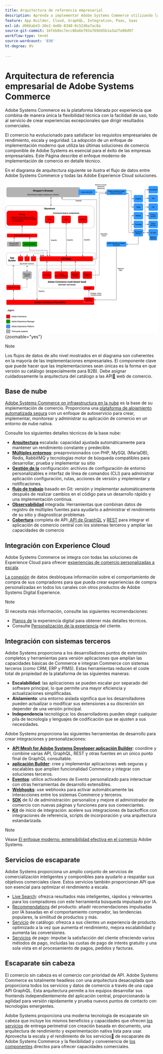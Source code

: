```yaml
---
title: Arquitectura de referencia empresarial
description: Aprenda a implementar Adobe Systems Commerce utilizando la última tecnología de comercio componible de Adobe Systems.
feature: App Builder, Cloud, GraphQL, Integration, Paas, Saas
exl-id: d066ab43-20e2-4e0b-8348-0c52d6a7ac8a
source-git-commit: 16feb8ec7ecc88a6ef03a769d45b1a3a2fe88d97
workflow-type: tm+mt
source-wordcount: '836'
ht-degree: 0%

---
```


# Arquitectura de referencia empresarial de Adobe Systems Commerce

Adobe Systems Commerce es la plataforma liderada por experiencia que combina de manera única la flexibilidad técnica con la facilidad de uso, todo al servicio de crear experiencias excepcionales que dirigir resultados comerciales.

El comercio ha evolucionado para satisfacer los requisitos empresariales de rendimiento, escala y seguridad. La adopción de un enfoque de implementación moderno que utiliza las últimas soluciones de comercio componible de Adobe Systems es esencial para el éxito de las empresas empresariales. Este Página describe el enfoque moderno de implementación de comercio en detalle técnico.

En el diagrama de arquitectura siguiente se ilustra el flujo de datos entre Adobe Systems Commerce y todas las Adobe Experience Cloud soluciones.

![Diagrama arquitectónico que muestra cómo se conecta Adobe Systems Commerce con las soluciones de Experience Cloud](../../assets/playbooks/commerce-architecture-v3.svg){zoomable="yes"}

>[!NOTE]
>
>Los flujos de datos de alto nivel mostrados en el diagrama son coherentes en la mayoría de las implementaciones empresariales. El componente clave que puede hacer que las implementaciones sean únicas es la forma en que versión su catálogo (especialmente para B2B). Debe asignar cuidadosamente la arquitectura del catálogo a las API[&#128279;](https://developer.adobe.com/commerce/webapi/get-started/) web de comercio.

## Base de nube

[Adobe Systems Commerce on infraestructura en la nube](https://experienceleague.adobe.com/es/docs/commerce-cloud-service/user-guide/overview) es la base de su implementación de comercio. Proporciona una [plataforma de alojamiento automatizada segura](../../security-and-compliance/shared-responsibility.md) con un enfoque de autoservicio para crear, implementar, monitorear y administrar su aplicación de comercio en un entorno de nube nativa.

Consulte los siguientes detalles técnicos de la base nube:

- [**Arquitectura**](https://experienceleague.adobe.com/es/docs/commerce-cloud-service/user-guide/architecture/scaled-architecture) escalada: capacidad ajustada automáticamente para mantener un rendimiento constante y predecible.
- [**Múltiples entornos**](https://experienceleague.adobe.com/es/docs/commerce-cloud-service/user-guide/architecture/pro-architecture): preaprovisionados con PHP, MySQL (MariaDB), Redis, RabbitMQ y tecnologías motor de búsqueda compatibles para desarrollar, prueba y implementar su sitio
- [**Gestión de la**](https://experienceleague.adobe.com/es/docs/commerce-cloud-service/user-guide/configure/overview) configuración: archivos de configuración de entorno personalizables e interfaz de línea de comandos (CLI) para administrar aplicación configuración, rutas, acciones de versión y implementar y notificaciones.
- [**flujo de trabajo**](https://experienceleague.adobe.com/es/docs/commerce-cloud-service/user-guide/architecture/pro-develop-deploy-workflow) basado en Git: versión y implementar automáticamente después de realizar cambios en el código para un desarrollo rápido y una implementación continua.
- [**Observabilidad**](https://experienceleague.adobe.com/es/docs/commerce-cloud-service/user-guide/monitor/performance) integrada: Herramientas que combinan datos de registro de múltiples fuentes para ayudarlo a administrar el rendimiento de su sitio y diagnosticar problemas
- [**Cobertura**](https://developer.adobe.com/commerce/webapi/get-started/) completa de API:[ API de GraphQL](https://developer.adobe.com/commerce/webapi/graphql/) y [REST](https://developer.adobe.com/commerce/webapi/rest) para integrar el aplicación de comercio central con los sistemas terceros y ampliar las capacidades de comercio

## Integración con Experience Cloud

Adobe Systems Commerce se integra con todas las soluciones de Experience Cloud para ofrecer [experiencias de comercio personalizadas a escala](https://experienceleague.adobe.com/es/docs/commerce-admin/customers/customers-menu/personalize-scale#customers-menu).

[La conexión](https://experienceleague.adobe.com/es/docs/commerce/data-connection/overview) de datos desbloquea información sobre el comportamiento de compra de sus compradores para que pueda crear experiencias de compra personalizadas en todos los canales con otros productos de Adobe Systems Digital Experience.

>[!NOTE]
>
>Si necesita más información, consulte las siguientes recomendaciones:
>
>- [Planos de](https://experienceleague.adobe.com/es/docs/blueprints-learn/architecture/overview) la experiencia digital para obtener más detalles técnicos.
>- Consulte [Personalización de la experiencia](https://experienceleague.adobe.com/es/docs/events/the-skill-exchange-recordings/commerce/aug2024/personalization) del cliente.


## Integración con sistemas terceros

Adobe Systems proporciona a los desarrolladores puntos de extensión completos y herramientas para versión aplicaciones que amplían las capacidades básicas de Commerce e integran Commerce con sistemas terceros (como CRM, ERP y PIMS). Estas herramientas reducen el coste total de propiedad de la plataforma de las siguientes maneras:

- **Escalabilidad**: las aplicaciones se pueden escalar por separado del software principal, lo que permite una mayor eficiencia y actualizaciones simplificadas.
- **Aislamiento**: una entorno aislada significa que los desarrolladores pueden actualizar o modificar sus extensiones a su discreción sin depender de una versión principal.
- **Independencia** tecnológica: los desarrolladores pueden elegir cualquier pila de tecnología y lenguajes de codificación que se ajusten a sus necesidades.

Adobe Systems proporciona las siguientes herramientas de desarrollo para crear integraciones y personalizaciones:

- [**API Mesh for Adobe Systems Developer aplicación Builder**](https://developer.adobe.com/graphql-mesh-gateway/): coordine y combine varias API, GraphQL, REST y otras fuentes en un único punto final de GraphQL consultable.
- [**aplicación Builder**](https://developer.adobe.com/app-builder/docs/overview/): cree y implementar aplicaciones web seguras y escalables que amplíen funcionalidad Commerce y integrar con soluciones terceros.
- [**Eventos**](https://developer.adobe.com/commerce/extensibility/events/): utilice activadores de Evento personalizado para interactuar con otras herramientas de desarrollo extensibles.
- [**Webhooks**](https://developer.adobe.com/commerce/extensibility/webhooks/): use webhooks para activar automáticamente las interacciones entre los sistemas Commerce y terceros.
- [**SDK**](https://developer.adobe.com/commerce/extensibility/admin-ui-sdk/) de IU de administración: personalice y mejore el administrador de comercio con nuevas páginas y funciones para sus comerciantes.
- [**Kit**](https://developer.adobe.com/commerce/extensibility/starter-kit/) de inicio de integración: acelere sus integraciones de backoffice con integraciones de referencia, scripts de incorporación y una arquitectura estandarizada.

>[!NOTE]
>
>Véase [El enfoque moderno: extensibilidad efectiva en el comercio](https://experienceleague.adobe.com/es/docs/events/the-skill-exchange-recordings/commerce/aug2024/extensibility) Adobe Systems.

## Servicios de escaparate

Adobe Systems proporciona un amplio conjunto de servicios de comercialización inteligentes y componibles para ayudarlo a respaldar sus objetivos comerciales clave. Estos servicios también proporcionan API que son esencial para optimizar el rendimiento a escala.

- [Live Search](https://experienceleague.adobe.com/es/docs/commerce/live-search/overview): ofrezca resultados más inteligentes, rápidos y relevantes para los compradores con este herramienta búsqueda impulsado por IA.
- [Recommendations](https://experienceleague.adobe.com/es/docs/commerce/product-recommendations/overview) del producto: añadir recomendaciones impulsadas por IA basadas en el comportamiento comprador, las tendencias populares, la similitud de productos y más.
- [Servicio](https://experienceleague.adobe.com/es/docs/commerce/catalog-service/guide-overview) de catálogo: ofrezca a sus clientes un experiencia de producto optimizado a la vez que aumenta el rendimiento, mejora escalabilidad y aumenta las conversiones.
- [Servicios](https://experienceleague.adobe.com/es/docs/commerce/payment-services/guide-overview) de pago: impulse la satisfacción del cliente ofreciendo varios métodos de pago, incluidas las cuotas de pago de interés gratuito y una sola vista en el procesamiento de pagos, pedidos y facturas.

## Escaparate sin cabeza

El comercio sin cabeza es el comercio con prioridad de API. Adobe Systems Commerce es totalmente headless con una arquitectura desacoplada que proporciona todos los servicios y datos de comercio a través de una capa API GraphQL. Esta arquitectura permite a los equipos desarrollar sus frontends independientemente del aplicación central, proporcionando la agilidad para versión rápidamente y prueba nuevos puntos de contacto con tecnologías emergentes.

Adobe Systems proporciona una moderna tecnología de escaparate sin cabeza que incluye los mismos beneficios y capacidades que ofrecen [los servicios](https://www.aem.live/home) de entrega perimetral con creación basada en documento, una arquitectura de rendimiento y experimentación nativa lista para usar. Aprovecha la escala y el rendimiento de los servicios[&#128279;](#storefront-services) de escaparate de Adobe Systems Commerce y la flexibilidad y conveniencia de [los componentes](https://experienceleague.adobe.com/developer/commerce/storefront/?lang=es) directos para ofrecer capacidades comerciales.

